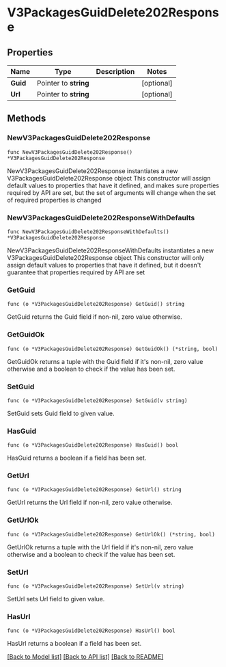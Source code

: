 # V3PackagesGuidDelete202Response

## Properties

Name | Type | Description | Notes
------------ | ------------- | ------------- | -------------
**Guid** | Pointer to **string** |  | [optional] 
**Url** | Pointer to **string** |  | [optional] 

## Methods

### NewV3PackagesGuidDelete202Response

`func NewV3PackagesGuidDelete202Response() *V3PackagesGuidDelete202Response`

NewV3PackagesGuidDelete202Response instantiates a new V3PackagesGuidDelete202Response object
This constructor will assign default values to properties that have it defined,
and makes sure properties required by API are set, but the set of arguments
will change when the set of required properties is changed

### NewV3PackagesGuidDelete202ResponseWithDefaults

`func NewV3PackagesGuidDelete202ResponseWithDefaults() *V3PackagesGuidDelete202Response`

NewV3PackagesGuidDelete202ResponseWithDefaults instantiates a new V3PackagesGuidDelete202Response object
This constructor will only assign default values to properties that have it defined,
but it doesn't guarantee that properties required by API are set

### GetGuid

`func (o *V3PackagesGuidDelete202Response) GetGuid() string`

GetGuid returns the Guid field if non-nil, zero value otherwise.

### GetGuidOk

`func (o *V3PackagesGuidDelete202Response) GetGuidOk() (*string, bool)`

GetGuidOk returns a tuple with the Guid field if it's non-nil, zero value otherwise
and a boolean to check if the value has been set.

### SetGuid

`func (o *V3PackagesGuidDelete202Response) SetGuid(v string)`

SetGuid sets Guid field to given value.

### HasGuid

`func (o *V3PackagesGuidDelete202Response) HasGuid() bool`

HasGuid returns a boolean if a field has been set.

### GetUrl

`func (o *V3PackagesGuidDelete202Response) GetUrl() string`

GetUrl returns the Url field if non-nil, zero value otherwise.

### GetUrlOk

`func (o *V3PackagesGuidDelete202Response) GetUrlOk() (*string, bool)`

GetUrlOk returns a tuple with the Url field if it's non-nil, zero value otherwise
and a boolean to check if the value has been set.

### SetUrl

`func (o *V3PackagesGuidDelete202Response) SetUrl(v string)`

SetUrl sets Url field to given value.

### HasUrl

`func (o *V3PackagesGuidDelete202Response) HasUrl() bool`

HasUrl returns a boolean if a field has been set.


[[Back to Model list]](../README.md#documentation-for-models) [[Back to API list]](../README.md#documentation-for-api-endpoints) [[Back to README]](../README.md)



